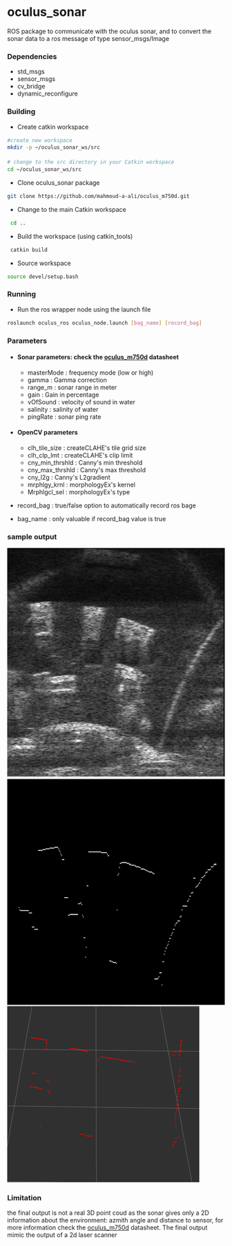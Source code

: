 # oculus_sonar

ROS package to communicate with the oculus sonar, and to convert the sonar data to a ros message of type sensor_msgs/Image

### Dependencies
- std_msgs
- sensor_msgs
- cv_bridge
- dynamic_reconfigure

### Building 
- Create catkin workspace
```bash
#create new workspace
mkdir -p ~/oculus_sonar_ws/src

# change to the src directory in your Catkin workspace
cd ~/oculus_sonar_ws/src
```

- Clone oculus_sonar package
```bash
git clone https://github.com/mahmoud-a-ali/oculus_m750d.git
```
- Change to the main Catkin workspace
```bash
 cd ..
```
- Build the workspace (using catkin_tools)
```bash
 catkin build
```
- Source workspace
```bash
source devel/setup.bash
```

### Running
- Run the ros wrapper node using the launch file
```bash
roslaunch oculus_ros oculus_node.launch [bag_name] [record_bag]
```

### Parameters
 - #### Sonar parameters: check the [oculus_m750d][] datasheet 
    -  masterMode : frequency mode (low or high)
    -  gamma : Gamma correction
    -  range_m : sonar range in meter
    -  gain : Gain in percentage
    -  vOfSound : velocity of sound in water
    -  salinity : salinity of water 
    -  pingRate : sonar ping rate 

- #### OpenCV parameters
    - clh_tile_size : createCLAHE's tile grid size
    - clh_clp_lmt : createCLAHE's clip limit
    - cny_min_thrshld : Canny's min threshold
    - cny_max_thrshld : Canny's max threshold
    - cny_l2g : Canny's L2gradient
    - mrphlgy_krnl : morphologyEx's kernel
    - Mrphlgcl_sel : morphologyEx's type

- record_bag : true/false option to automatically record ros bage 
- bag_name : only valuable if record_bag value is true 

### sample output
![](./raw_sonar_image.png)
![](./edges_facing_sonar.png)
![](./edges_as_pcl.png)

### Limitation
the final output is not a real 3D point coud as the sonar gives only a 2D information about the environment: azmith angle and distance to sensor, for more information check the  [oculus_m750d][] datasheet. The final output mimic the output of a 2d laser scanner

[oculus_m750d]: https://www.blueprintsubsea.com/pages/product.php?PN=BP01032

